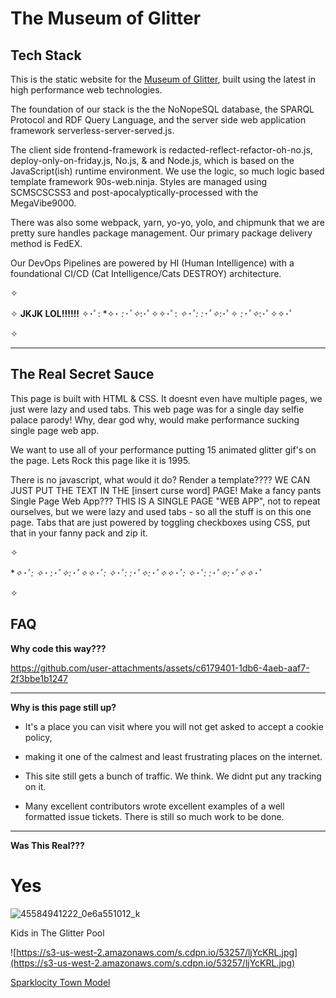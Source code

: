 # The Museum of Glitter

## Tech Stack

This is the static website for the [Museum of Glitter](https://themuseumofglitter.com/), 
built using the latest in high performance web technologies.

The foundation of our stack is the the NoNopeSQL database, the SPARQL Protocol
and RDF Query Language, and the server side web application framework 
serverless-server-served.js. 

The client side frontend-framework is 
redacted-reflect-refactor-oh-no.js, deploy-only-on-friday.js, 
No.js, & and Node.js, which is based on the JavaScript(ish) runtime 
environment. We use the logic, so much logic based template framework 90s-web.ninja.
Styles are managed using SCMSCSCSS3 and post-apocalyptically-processed with the MegaVibe9000. 

There was also some webpack, yarn, yo-yo, yolo, and chipmunk 
that we are pretty sure handles package management. Our primary package 
delivery method is FedEX. 

Our DevOps Pipelines are powered by HI (Human Intelligence) with a foundational 
CI/CD (Cat Intelligence/Cats DESTROY) architecture. 

✧

✧ **JKJK LOL!!!!!!** ✧･ﾟ: *✧･ *:･ﾟ✧*:･ﾟ✧✧･ﾟ: *✧･ﾟ:*  *:･ﾟ✧*:･ﾟ✧ *:･ﾟ✧*:･ﾟ✧✧･ﾟ    

✧

---  

## The Real Secret Sauce

This page is built with HTML & CSS. It doesnt even have multiple pages, we just
were lazy and used tabs. This web page was for a single day selfie palace parody!
Why, dear god why, would make performance sucking single page web app.

We want to use all of your performance putting 15 animated glitter gif's on the
page. Lets Rock this page like it is 1995. 

There is no javascript, what would it do? Render a template???? WE CAN JUST PUT 
THE TEXT IN THE [insert curse word] PAGE! 
Make a fancy pants Single Page Web App??? THIS IS A SINGLE PAGE "WEB APP", not to 
repeat ourselves, but we were lazy and used tabs - so all the stuff is on this one 
page. Tabs that are just powered by toggling checkboxes using CSS, put that in your 
fanny pack and zip it.

✧

**✧･ﾟ: *✧･ *:･ﾟ✧*:･ﾟ✧✧･ﾟ: *✧･ﾟ:*  *:･ﾟ✧*:･ﾟ✧✧･ﾟ: *✧･ﾟ:*  *:･ﾟ✧*:･ﾟ✧✧･ﾟ**

✧

## FAQ

**Why code this way???** 

https://github.com/user-attachments/assets/c6179401-1db6-4aeb-aaf7-2f3bbe1b1247

---  

**Why is this page still up?**

- It's a place you can visit where you will not get asked to accept a cookie policy,
- making it one of the calmest and least frustrating places on the internet.

- This site still gets a bunch of traffic. We think. We didnt put any tracking on it.

- Many excellent contributors wrote excellent examples of a well formatted issue
  tickets. There is still so much work to be done.

---  

**Was This Real???** 

# Yes

![45584941222_0e6a551012_k](https://github.com/user-attachments/assets/5c92d6e7-f53a-4e16-928b-edeaf219da34)

Kids in The Glitter Pool

![https://s3-us-west-2.amazonaws.com/s.cdpn.io/53257/ljYcKRL.jpg](https://s3-us-west-2.amazonaws.com/s.cdpn.io/53257/ljYcKRL.jpg)

[Sparklocity Town Model](https://codepen.io/stringtheory/full/VNbZEY)


